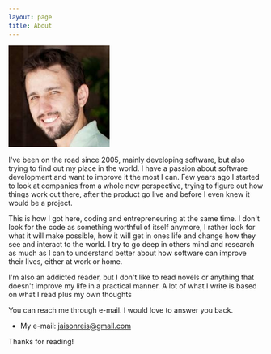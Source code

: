 ```yaml
---
layout: page
title: About
---
```


![me]

I've been on the road since 2005, mainly developing software, but also trying to find out
my place in the world. I have a passion about software development and want to improve it the most
I can. Few years ago I started to look at companies from a whole new
perspective, trying to figure out how things work out there, after the product go live and before
I even knew it would be a project.

This is how I got here, coding and entrepreneuring at the same time. I don't look for the code as 
something worthful of itself anymore, I rather look for what it will make possible, how it will get
in ones life and change how they see and interact to the world. I try to go deep in others
mind and research as much as I can to understand better about how software can improve their lives, 
either at work or home.

I'm also an addicted reader, but I don't like to read novels or anything that doesn't improve my life in
a practical manner. A lot of what I write is based on what I read plus my own thoughts



You can reach me through e-mail. I would love to answer you back.

* My e-mail: jaisonreis@gmail.com

Thanks for reading!

[SocialBase]: http://www.socialbase.com.br/
[me]: /public/images/me.jpeg
